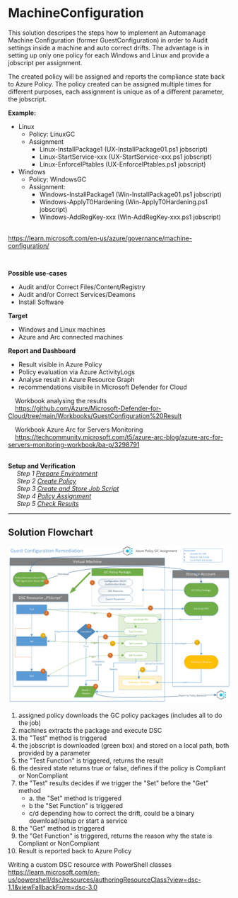 # MachineConfiguration

This solution descripes the steps how to implement an Automanage Machine Configuration (former GuestConfiguration) in order to Audit settings inside a machine and auto correct drifts.
The advantage is in setting up only one policy for each Windows and Linux and provide a jobscript per assignment.

The created policy will be assigned and reports the compliance state back to Azure Policy.
The policy created can be assigned multiple times for different purposes, each assignment is unique as of a different parameter, the jobscript.

**Example:**
- Linux
    - Policy: LinuxGC
    - Assignment
        - Linux-InstallPackage1 (UX-InstallPackage01.ps1 jobscript)
        - Linux-StartService-xxx (UX-StartService-xxx.ps1 jobscript)
        - Linux-EnforceIPtables (UX-EnforceIPtables.ps1 jobscript)
- Windows
    - Policy: WindowsGC
    - Assignment: 
        - Windows-InstallPackage1 (Win-InstallPackage01.ps1 jobscript)
        - Windows-ApplyT0Hardening (Win-ApplyT0Hardening.ps1 jobscript)
        - Windows-AddRegKey-xxx (Win-AddRegKey-xxx.ps1 jobscript)



<br /> https://learn.microsoft.com/en-us/azure/governance/machine-configuration/

<br />

**Possible use-cases** <br />
- Audit and/or Correct Files/Content/Registry
- Audit and/or Correct Services/Deamons
- Install Software

**Target** <br />
- Windows and Linux machines
- Azure and Arc connected machines

**Report and Dashboard** <br /> 
- Result visible in Azure Policy
- Policy evaluation via Azure ActivityLogs
- Analyse result in Azure Resource Graph
- recommendations visibile in Microsoft Defender for Cloud

&nbsp;&nbsp;&nbsp;  Workbook analysing the results
<br /> &nbsp;&nbsp;&nbsp;  https://github.com/Azure/Microsoft-Defender-for-Cloud/tree/main/Workbooks/GuestConfiguration%20Result

&nbsp;&nbsp;&nbsp; Workbook Azure Arc for Servers Monitoring
<br /> &nbsp;&nbsp;&nbsp; https://techcommunity.microsoft.com/t5/azure-arc-blog/azure-arc-for-servers-monitoring-workbook/ba-p/3298791
<br /><br />


**Setup and Verification** <br /> 
&nbsp;&nbsp;&nbsp;&nbsp;  _Step 1 [Prepare Environment](./howto/Prepare.md)_ <br />
&nbsp;&nbsp;&nbsp;&nbsp;  _Step 2 [Create Policy](./howto/CreatePolicy.md)_ <br />
&nbsp;&nbsp;&nbsp;&nbsp;  _Step 3 [Create and Store Job Script](./howto/CreateJobScript.md)_ <br />
&nbsp;&nbsp;&nbsp;&nbsp;  _Step 4 [Policy Assignment](./howto/PolicyAssignment.md)_ <br />
&nbsp;&nbsp;&nbsp;&nbsp;  _Step 5 [Check Results](./howto/CheckResult.md)_ <br />


** **
## Solution Flowchart
![Solution Overview](./pics/solution-overview.png)
1. assigned policy downloads the GC policy packages (includes all to do the job)
2. machines extracts the package and execute DSC
3. the "Test" method is triggered
4. the jobscript is downloaded (green box) and stored on a local path, both provided by a parameter
5. the "Test Function" is triggered, returns the result
6. the desired state returns true or false, defines if the policy is Compliant or NonCompliant
7. the "Test" results decides if we trigger the "Set" before the "Get" method
    - a. the "Set" method is triggered
    - b the "Set Function" is triggered 
    - c/d depending how to correct the drift, could be a binary download/setup or start a service
8. the "Get" method is triggered
9. the "Get Function" is triggered, returns the reason why the state is Compliant or NonCompliant
10. Result is reported back to Azure Policy


Writing a custom DSC resource with PowerShell classes
<br /> https://learn.microsoft.com/en-us/powershell/dsc/resources/authoringResourceClass?view=dsc-1.1&viewFallbackFrom=dsc-3.0
